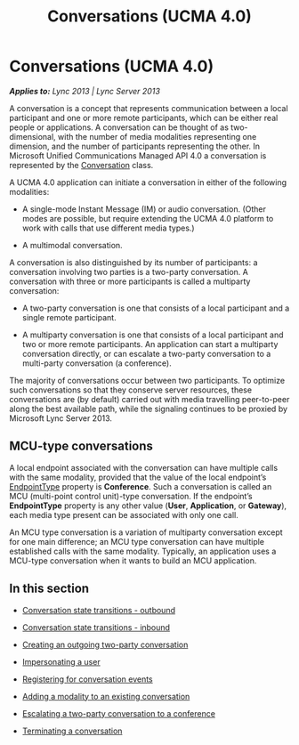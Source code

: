 ﻿---
title: Conversations (UCMA 4.0)
TOCTitle: Conversations
ms:assetid: cf285a40-d78a-4280-8760-4329e4ef7c86
ms:mtpsurl: https://msdn.microsoft.com/en-us/library/Dn465985(v=office.15)
ms:contentKeyID: 57102794
ms.date: 07/25/2014
mtps_version: v=office.15
---

# Conversations (UCMA 4.0)


_**Applies to:** Lync 2013 | Lync Server 2013_

A conversation is a concept that represents communication between a local participant and one or more remote participants, which can be either real people or applications. A conversation can be thought of as two-dimensional, with the number of media modalities representing one dimension, and the number of participants representing the other. In Microsoft Unified Communications Managed API 4.0 a conversation is represented by the [Conversation](https://msdn.microsoft.com/en-us/library/hh349224\(v=office.15\)) class.

A UCMA 4.0 application can initiate a conversation in either of the following modalities:

  - A single-mode Instant Message (IM) or audio conversation. (Other modes are possible, but require extending the UCMA 4.0 platform to work with calls that use different media types.)

  - A multimodal conversation.

A conversation is also distinguished by its number of participants: a conversation involving two parties is a two-party conversation. A conversation with three or more participants is called a multiparty conversation:

  - A two-party conversation is one that consists of a local participant and a single remote participant.

  - A multiparty conversation is one that consists of a local participant and two or more remote participants. An application can start a multiparty conversation directly, or can escalate a two-party conversation to a multi-party conversation (a conference).

The majority of conversations occur between two participants. To optimize such conversations so that they conserve server resources, these conversations are (by default) carried out with media travelling peer-to-peer along the best available path, while the signaling continues to be proxied by Microsoft Lync Server 2013.

## MCU-type conversations

A local endpoint associated with the conversation can have multiple calls with the same modality, provided that the value of the local endpoint’s [EndpointType](https://msdn.microsoft.com/en-us/library/hh380871\(v=office.15\)) property is **Conference**. Such a conversation is called an MCU (multi-point control unit)-type conversation. If the endpoint’s **EndpointType** property is any other value (**User**, **Application**, or **Gateway**), each media type present can be associated with only one call.

An MCU type conversation is a variation of multiparty conversation except for one main difference; an MCU type conversation can have multiple established calls with the same modality. Typically, an application uses a MCU-type conversation when it wants to build an MCU application.

## In this section

  - [Conversation state transitions - outbound](conversation-state-transitions-outbound.md)

  - [Conversation state transitions - inbound](conversation-state-transitions-inbound.md)

  - [Creating an outgoing two-party conversation](creating-an-outgoing-two-party-conversation.md)

  - [Impersonating a user](impersonating-a-user.md)

  - [Registering for conversation events](registering-for-conversation-events.md)

  - [Adding a modality to an existing conversation](adding-a-modality-to-an-existing-conversation.md)

  - [Escalating a two-party conversation to a conference](escalating-a-two-party-conversation-to-a-conference.md)

  - [Terminating a conversation](terminating-a-conversation.md)

